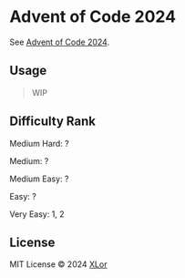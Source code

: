 # Advent of Code 2024

See [Advent of Code 2024](https://adventofcode.com/2024).

## Usage

> WIP

## Difficulty Rank

Medium Hard: ?

Medium: ?

Medium Easy: ?

Easy: ?

Very Easy: 1, 2

## License

MIT License © 2024 [XLor](https://github.com/yjl9903)
